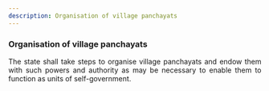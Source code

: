```yaml
---
description: Organisation of village panchayats
---
```


### Organisation of village panchayats
<div style="text-align: justify">

The state shall take steps to organise village panchayats and endow them with such powers and authority as may be necessary to enable them to function as units of self-government.

</div>
